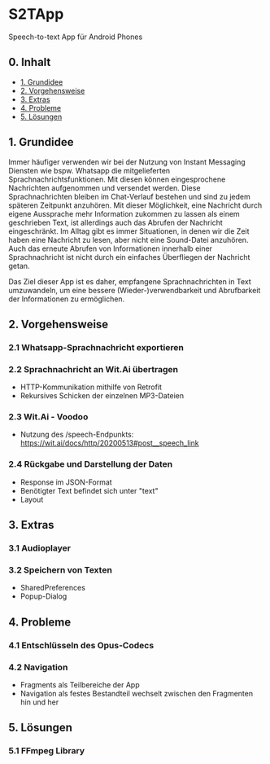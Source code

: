 # S2TApp

Speech-to-text App für Android Phones

## 0. Inhalt
- [1. Grundidee](#1-grundidee)
- [2. Vorgehensweise](#2-vorgehensweise)
- [3. Extras](#3-extras)
- [4. Probleme](#4-probleme)
- [5. Lösungen](#5-lösungen)


## 1. Grundidee
Immer häufiger verwenden wir bei der Nutzung von Instant Messaging Diensten wie bspw. Whatsapp die mitgelieferten Sprachnachrichtsfunktionen. Mit diesen können eingesprochene Nachrichten aufgenommen und versendet werden. Diese Sprachnachrichten bleiben im Chat-Verlauf bestehen und sind zu jedem späteren Zeitpunkt anzuhören.
Mit dieser Möglichkeit, eine Nachricht durch eigene Aussprache mehr Information zukommen zu lassen als einem geschrieben Text, ist allerdings auch das Abrufen der Nachricht eingeschränkt. Im Alltag gibt es immer Situationen, in denen wir die Zeit haben eine Nachricht zu lesen, aber nicht eine Sound-Datei anzuhören. Auch das erneute Abrufen von Informationen innerhalb einer Sprachnachricht ist nicht durch ein einfaches Überfliegen der Nachricht getan.

Das Ziel dieser App ist es daher, empfangene Sprachnachrichten in Text umzuwandeln, um eine bessere (Wieder-)verwendbarkeit und Abrufbarkeit der Informationen zu ermöglichen.

## 2. Vorgehensweise

### 2.1 Whatsapp-Sprachnachricht exportieren

### 2.2 Sprachnachricht an Wit.Ai übertragen
- HTTP-Kommunikation mithilfe von Retrofit
- Rekursives Schicken der einzelnen MP3-Dateien

### 2.3 Wit.Ai - Voodoo
- Nutzung des /speech-Endpunkts: https://wit.ai/docs/http/20200513#post__speech_link

### 2.4 Rückgabe und Darstellung der Daten
- Response im JSON-Format
- Benötigter Text befindet sich unter "text"
- Layout

## 3. Extras

### 3.1 Audioplayer

### 3.2 Speichern von Texten
- SharedPreferences
- Popup-Dialog

## 4. Probleme

### 4.1 Entschlüsseln des Opus-Codecs

### 4.2 Navigation

- Fragments als Teilbereiche der App
- Navigation als festes Bestandteil wechselt zwischen den Fragmenten hin und her

## 5. Lösungen

### 5.1 FFmpeg Library
